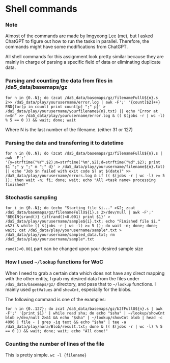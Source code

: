 # Shell commands

### Note

Almost of the commands are made by Imgyeong Lee (me), but I asked ChatGPT to figure out how to run the tasks in parallel. Therefore, the commands might have some modifications from ChatGPT.

All shell commands for this assignment look pretty similar because they are mainly in charge of parsing a specific field of data or eliminating duplicate data.

### Parsing and counting the data from files in /da5_data/basemaps/gz

```shell
for n in {0..N}; do (zcat /da5_data/basemaps/gz/filenameFullU${n}.s 2>> /da5_data/play/yourusername/error.log | awk -F';' '{count[$2]++} END{for(p in count) print count[p] ";" p}' > /da5_data/play/yourusername/yourfilename${n}.txt) || echo "Error at n=$n" >> /da5_data/play/yourusername/error.log & (( $(jobs -r | wc -l) % 5 == 0 )) && wait; done; wait
```

Where N is the last number of the filename. (either 31 or 127)

### Parsing the data and transferring it to datetime

```shell
for n in {0..N}; do (zcat /da5_data/basemaps/gz/filenameFullU${n}.s | awk -F';' '{y=strftime("%Y",$2);m=strftime("%m",$2);d=strftime("%d",$2); print $1 ";" y ";" m ";" d}' > /da5_data/play/yourusername/filename${n}.txt) || echo "Job $n failed with exit code $? at $(date)" >> /da5_data/play/yourusername/errors.log & if (( $(jobs -r | wc -l) >= 5 )); then wait -n; fi; done; wait; echo "All <task name> processing finished!"
```

### Stochastic sampling

```shell
for i in {0..N}; do (echo "Starting file $i..." >&2; zcat /da5_data/basemaps/gz/filenameFullU${i}.s 2>/dev/null | awk -F';' 'BEGIN{srand()} {if(rand()<0.001) print $1}' > /da5_data/play/yourusername/sample${i}.txt; echo "Finished file $i." >&2) & while (( $(jobs -r | wc -l) >= 5 )); do wait -n; done; done; wait; cat /da5_data/play/yourusername/sample*.txt > /da5_data/play/yourusername/sampled_data.txt; rm /da5_data/play/yourusername/sample*.txt
```

`rand()<0.001` part can be changed upon your desired sample size

### How I used `~/lookup` functions for WoC

When I need to grab a certain data which does not have any direct mapping with the other entity, I grab my desired data from the files under `/da5_data/basemaps/gz/` directory, and pass that to `~/lookup` functions. I mainly used `getValues` and `showCnt`, especially for the blobs.

The following command is one of the examples:

```shell
for n in {0..127}; do zcat /da5_data/basemaps/gz/b2fFullU${n}.s | awk -F';' '{print $1}' | while read sha; do echo "$sha" | ~/lookup/showCnt blob >/dev/null 2>&1 && echo "$sha" | ~/lookup/showCnt blob | head -c 4096 | file - | grep -iq text && echo "$sha" | tee -a /da5_data/play/nora/Blob/result.txt; done & (( $(jobs -r | wc -l) % 5 == 0 )) && wait; done; wait; echo "All done!"
```

### Counting the number of lines of the file

This is pretty simple.
`wc -l {filename}`

